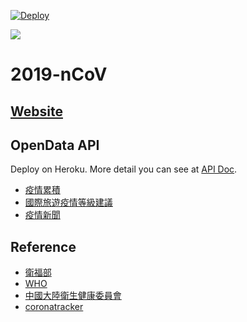 [![Deploy](https://www.herokucdn.com/deploy/button.svg)](https://novel-coronavirus-2019.herokuapp.com/)

![](/screenshot/demo.gif)

# 2019-nCoV
## [Website](https://andy6804tw.github.io/2019-nCoV)

## OpenData API
Deploy on Heroku. More detail you can see at 
[API Doc](https://hackmd.io/@ui_1ZpyKTfimf46C7qE9uA/BJzzC0lHI).

- [疫情累積](https://novel-coronavirus-2019.herokuapp.com/virus)
- [國際旅遊疫情等級建議](https://novel-coronavirus-2019.herokuapp.com/virus/countryEpidLevel)
- [疫情新聞](https://novel-coronavirus-2019.herokuapp.com/virus/news/zh)

## Reference
- [衛福部](https://www.cdc.gov.tw/)
- [WHO](https://www.who.int/home)
- [中國大陸衛生健康委員會](http://www.nhc.gov.cn/yjb/pqt/new_list.shtml)
- [coronatracker](https://www.coronatracker.com/analytics/)
